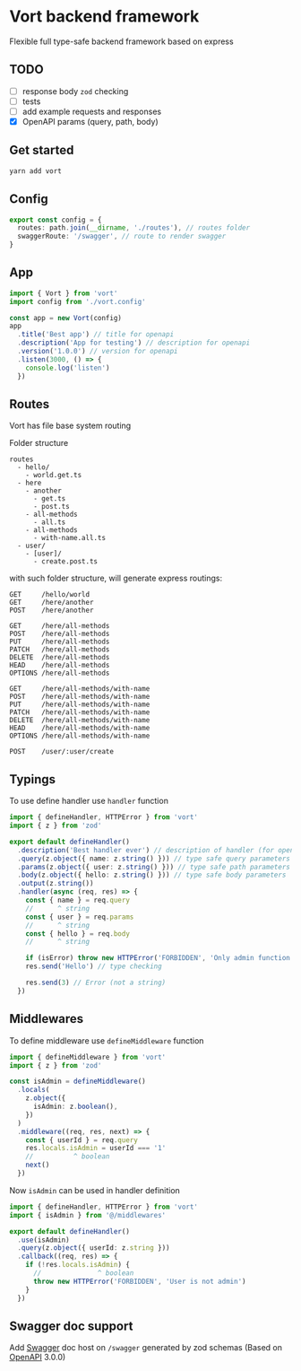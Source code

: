 # Vort backend framework

Flexible full type-safe backend framework based on express

## TODO

- [ ] response body `zod` checking
- [ ] tests
- [ ] add example requests and responses
- [x] OpenAPI params (query, path, body)

## Get started

```bash
yarn add vort
```

## Config

```typescript
export const config = {
  routes: path.join(__dirname, './routes'), // routes folder
  swaggerRoute: '/swagger', // route to render swagger
}
```

## App

```typescript
import { Vort } from 'vort'
import config from './vort.config'

const app = new Vort(config)
app
  .title('Best app') // title for openapi
  .description('App for testing') // description for openapi
  .version('1.0.0') // version for openapi
  .listen(3000, () => {
    console.log('listen')
  })
```

## Routes

Vort has file base system routing

Folder structure

```text
routes
  - hello/
    - world.get.ts
  - here
    - another
      - get.ts
      - post.ts
    - all-methods
      - all.ts
    - all-methods
      - with-name.all.ts
  - user/
    - [user]/
      - create.post.ts
```

with such folder structure, will generate express routings:

```text
GET     /hello/world
GET     /here/another
POST    /here/another

GET     /here/all-methods
POST    /here/all-methods
PUT     /here/all-methods
PATCH   /here/all-methods
DELETE  /here/all-methods
HEAD    /here/all-methods
OPTIONS /here/all-methods

GET     /here/all-methods/with-name
POST    /here/all-methods/with-name
PUT     /here/all-methods/with-name
PATCH   /here/all-methods/with-name
DELETE  /here/all-methods/with-name
HEAD    /here/all-methods/with-name
OPTIONS /here/all-methods/with-name

POST    /user/:user/create
```

## Typings

To use define handler use `handler` function

```typescript
import { defineHandler, HTTPError } from 'vort'
import { z } from 'zod'

export default defineHandler()
  .description('Best handler ever') // description of handler (for openapi generator)
  .query(z.object({ name: z.string() })) // type safe query parameters
  .params(z.object({ user: z.string() })) // type safe path parameters
  .body(z.object({ hello: z.string() })) // type safe body parameters
  .output(z.string())
  .handler(async (req, res) => {
    const { name } = req.query
    //      ^ string
    const { user } = req.params
    //      ^ string
    const { hello } = req.body
    //      ^ string

    if (isError) throw new HTTPError('FORBIDDEN', 'Only admin function')
    res.send('Hello') // type checking

    res.send(3) // Error (not a string)
  })
```

## Middlewares

To define middleware use `defineMiddleware` function

```typescript
import { defineMiddleware } from 'vort'
import { z } from 'zod'

const isAdmin = defineMiddleware()
  .locals(
    z.object({
      isAdmin: z.boolean(),
    })
  )
  .middleware((req, res, next) => {
    const { userId } = req.query
    res.locals.isAdmin = userId === '1'
    //          ^ boolean
    next()
  })
```

Now `isAdmin` can be used in handler definition

```typescript
import { defineHandler, HTTPError } from 'vort'
import { isAdmin } from '@/middlewares'

export default defineHandler()
  .use(isAdmin)
  .query(z.object({ userId: z.string }))
  .callback((req, res) => {
    if (!res.locals.isAdmin) {
      //              ^ boolean
      throw new HTTPError('FORBIDDEN', 'User is not admin')
    }
  })
```

## Swagger doc support

Add [Swagger](https://swagger.io/) doc host on `/swagger` generated by zod schemas (Based on [OpenAPI](https://www.openapis.org/) 3.0.0)
